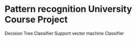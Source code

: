 # Pattern recognition University Course Project
Decision Tree Classifier
Support vector machine Classifier 
